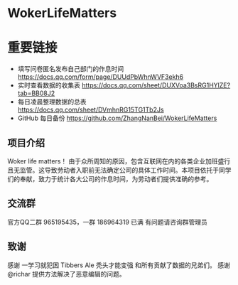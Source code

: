 # WokerLifeMatters

# 重要链接
+ 填写问卷匿名发布自己部门的作息时间 https://docs.qq.com/form/page/DUUdPbWhnWVF3ekh6
+ 实时查看数据的收集表 https://docs.qq.com/sheet/DUXVoa3BsRG1HYlZE?tab=BB08J2
+ 每日凌晨整理数据的总表 https://docs.qq.com/sheet/DVmhnRG15TG1Tb2Js
+ GitHub 每日备份 https://github.com/ZhangNanBei/WokerLifeMatters

## 项目介绍

Woker life matters！
由于众所周知的原因，包含互联网在内的各类企业加班盛行且无监管。这导致劳动者入职前无法确定公司的具体工作时间。本项目依托于同学们的奉献，致力于统计各大公司的作息时间，为劳动者们提供准确的参考。

## 交流群

官方QQ二群 965195435，一群 186964319 已满
有问题请咨询群管理员

## 致谢

感谢 一学习就犯困 Tibbers Ale 秃头才能变强 和所有贡献了数据的兄弟们。
感谢 @richar 提供方法解决了恶意编辑的问题。
